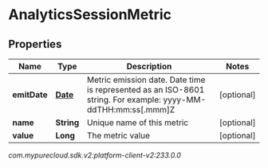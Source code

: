 # AnalyticsSessionMetric


## Properties

| Name | Type | Description | Notes |
| ------------ | ------------- | ------------- | ------------- |
| **emitDate** | [**Date**](Date) | Metric emission date. Date time is represented as an ISO-8601 string. For example: yyyy-MM-ddTHH:mm:ss[.mmm]Z |  [optional] |
| **name** | **String** | Unique name of this metric |  [optional] |
| **value** | **Long** | The metric value |  [optional] |




_com.mypurecloud.sdk.v2:platform-client-v2:233.0.0_
